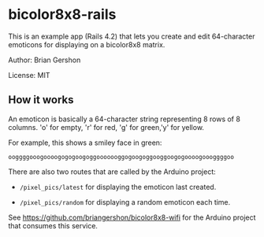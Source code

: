 bicolor8x8-rails
================

This is an example app (Rails 4.2) that lets you create and edit 64-character
emoticons for displaying on a bicolor8x8 matrix.

Author: Brian Gershon

License: MIT

How it works
------------

An emoticon is basically a 64-character string representing 8 rows of 8 columns.
'o' for empty, 'r' for red, 'g' for green,'y' for yellow.

For example, this shows a smiley face in green:

    ooggggooogoooogogogoogoggooooooggogoogoggooggoogogoooogoooggggoo

There are also two routes that are called by the Arduino project:

* `/pixel_pics/latest` for displaying the emoticon last created.

* `/pixel_pics/random` for displaying a random emoticon each time.

See <https://github.com/briangershon/bicolor8x8-wifi> for the Arduino project
that consumes this service.
